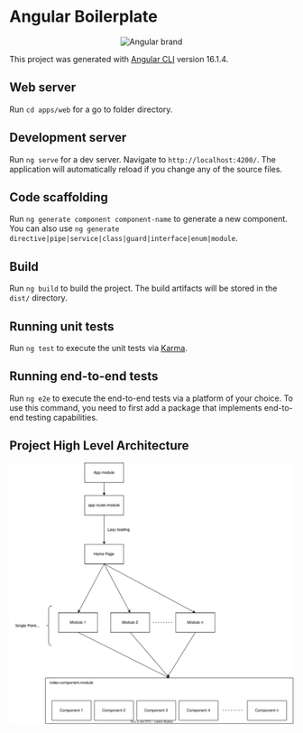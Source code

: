 # Angular Boilerplate

<p align="center">
  <img src="https://api.iconify.design/logos:angular-icon.svg" alt="Angular brand" width="200" height="200"/>
</p>

This project was generated with [Angular CLI](https://github.com/angular/angular-cli) version 16.1.4.

## Web server

Run `cd apps/web` for a go to folder directory.


## Development server

Run `ng serve` for a dev server. Navigate to `http://localhost:4200/`. The application will automatically reload if you change any of the source files.

## Code scaffolding

Run `ng generate component component-name` to generate a new component. You can also use `ng generate directive|pipe|service|class|guard|interface|enum|module`.

## Build

Run `ng build` to build the project. The build artifacts will be stored in the `dist/` directory.

## Running unit tests

Run `ng test` to execute the unit tests via [Karma](https://karma-runner.github.io).

## Running end-to-end tests

Run `ng e2e` to execute the end-to-end tests via a platform of your choice. To use this command, you need to first add a package that implements end-to-end testing capabilities.

## Project High Level Architecture

![Project Architecture](./apps/web/archi.svg)

